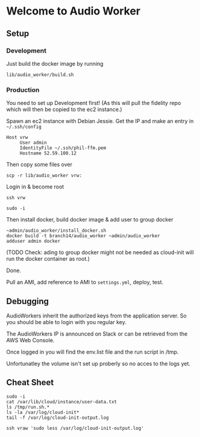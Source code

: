 # Welcome to Audio Worker

## Setup

### Development

Just build the docker image by running

    lib/audio_worker/build.sh

### Production

You need to set up Development first! (As this will pull the fidelity
repo which will then be copied to the ec2 instance.)

Spawn an ec2 instance with Debian Jessie. Get the IP and make an entry
in `~/.ssh/config`

```
Host vrw
     User admin
     IdentityFile ~/.ssh/phil-ffm.pem
     Hostname 52.59.100.12
```

Then copy some files over

    scp -r lib/audio_worker vrw:

Login in & become root

    ssh vrw

	sudo -i

Then install docker, build docker image & add user to group docker

```
~admin/audio_worker/install_docker.sh
docker build -t branch14/audio_worker ~admin/audio_worker
adduser admin docker
```

(TODO Check: ading to group docker might not be needed as cloud-init
will run the docker container as root.)

Done.

Pull an AMI, add reference to AMI to `settings.yml`, deploy, test.

## Debugging

AudioWorkers inherit the authorized keys from the application
server. So you should be able to login with you regular key.

The AudioWorkers IP is announced on Slack or can be retrieved from the
AWS Web Console.

Once logged in you will find the env.list file and the run script in
/tmp.

Unfortunatley the volume isn't set up proberly so no acces to the logs
yet.


## Cheat Sheet

```
sudo -i
cat /var/lib/cloud/instance/user-data.txt
ls /tmp/run.sh.*
ls -la /var/log/cloud-init*
tail -f /var/log/cloud-init-output.log

ssh vraw 'sudo less /var/log/cloud-init-output.log'
```
